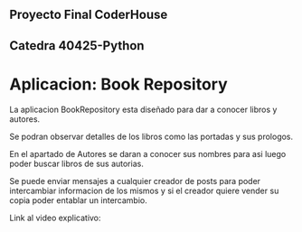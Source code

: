 ## Proyecto Final CoderHouse 

## Catedra 40425-Python

# Aplicacion: Book Repository

La aplicacion BookRepository esta diseñado para dar a conocer libros y autores.

Se podran observar detalles de los libros como las portadas y sus prologos.

En el apartado de Autores se daran a conocer sus nombres para asi luego poder buscar libros de sus autorias.

Se puede enviar mensajes a cualquier creador de posts para poder intercambiar informacion de los mismos y si el creador quiere vender su copia poder entablar un intercambio.

Link al video explicativo: